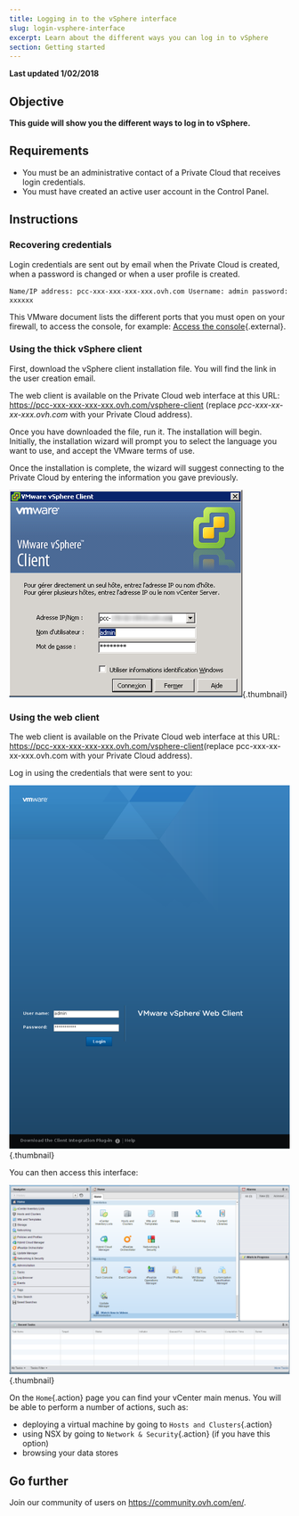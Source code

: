 ```yaml
---
title: Logging in to the vSphere interface
slug: login-vsphere-interface
excerpt: Learn about the different ways you can log in to vSphere
section: Getting started
---
```


**Last updated 1/02/2018**

## Objective

**This guide will show you the different ways to log in to vSphere.**

## Requirements

- You must be an administrative contact of a Private Cloud that receives login credentials.
- You must have created an active user account in the Control Panel.


## Instructions

### Recovering credentials

Login credentials are sent out by email when the Private Cloud is created, when a password is changed or when a user profile is created.

```
Name/IP address: pcc-xxx-xxx-xxx-xxx.ovh.com Username: admin password: xxxxxx
```

This VMware document lists the different ports that you must open on your firewall, to access the console, for example: [Access the console](https://kb.vmware.com/kb/1012382){.external}.


### Using the thick vSphere client

First, download the vSphere client installation file. You will find the link in the user creation email.

The web client is available on the Private Cloud web interface at this URL: <https://pcc-xxx-xxx-xxx-xxx.ovh.com/vsphere-client> (replace *pcc-xxx-xx-xx-xxx.ovh.com* with your Private Cloud address).

Once you have downloaded the file, run it. The installation will begin. Initially, the installation wizard will prompt you to select the language you want to use, and accept the VMware terms of use.

Once the installation is complete, the wizard will suggest connecting to the Private Cloud by entering the information you gave previously.

![Connecting to the thick client](images/connexion_client_l.png){.thumbnail}

### Using the web client

The web client is available on the Private Cloud web interface at this URL: <https://pcc-xxx-xxx-xxx-xxx.ovh.com/vsphere-client>(replace pcc-xxx-xx-xx-xxx.ovh.com with your Private Cloud address).

Log in using the credentials that were sent to you:

![vSphere client](images/vsphere-client.png){.thumbnail}

You can then access this interface:

![Connecting to the vSphere interface](images/connection_interface_w.png){.thumbnail}

On the `Home`{.action} page you can find your vCenter main menus. You will be able to perform a number of actions, such as:

- deploying a virtual machine by going to `Hosts and Clusters`{.action}
- using NSX by going to `Network & Security`{.action} (if you have this option)
- browsing your data stores


## Go further

Join our community of users on <https://community.ovh.com/en/>.